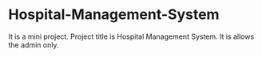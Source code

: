 # Hospital-Management-System
It is a mini project.  Project title is Hospital Management System. It is allows the admin only.
